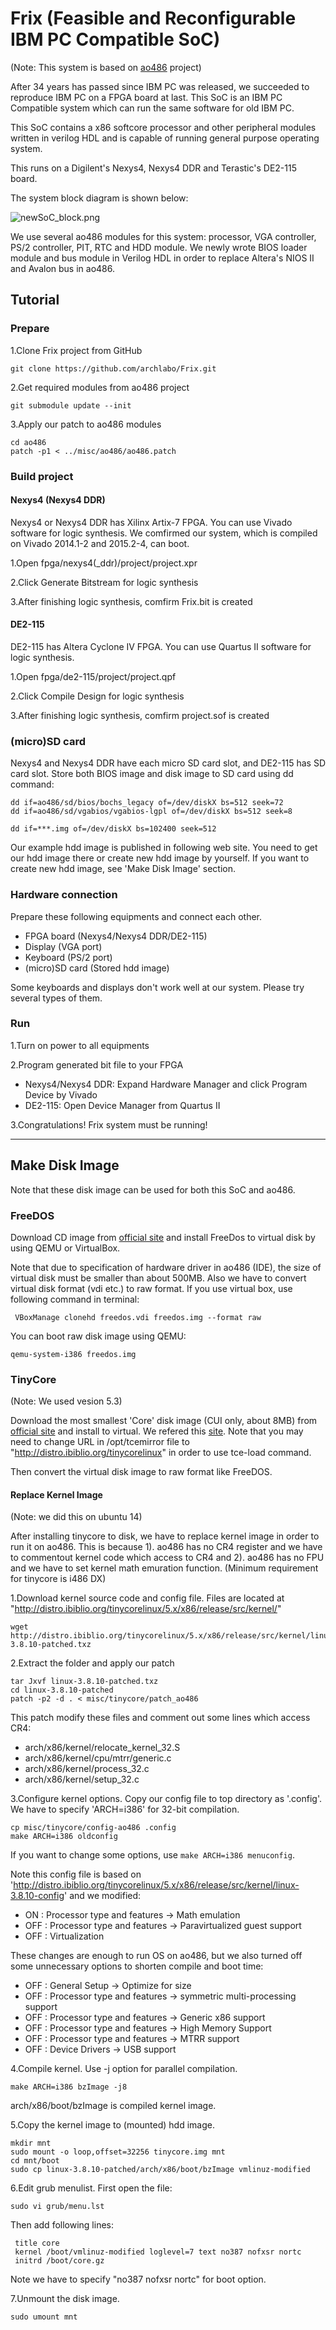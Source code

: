 # Frix (Feasible and Reconfigurable IBM PC Compatible SoC)
(Note: This system is based on [ao486](https://github.com/alfikpl/ao486) project)

After 34 years has passed since IBM PC was released,
we succeeded to reproduce IBM PC on a FPGA board at last.
This SoC is an IBM PC Compatible system which can run the same software for old IBM PC.

This SoC contains a x86 softcore processor and other peripheral modules written in verilog HDL
and is capable of running general purpose operating system.

This runs on a Digilent's Nexys4, Nexys4 DDR and Terastic's DE2-115 board.

The system block diagram is shown below:

![newSoC_block.png](https://qiita-image-store.s3.amazonaws.com/0/93335/33814d5b-e9d1-3d8b-530a-c6810c7807bc.png "newSoC_block.png")

We use several ao486 modules for this system:
processor, VGA controller, PS/2 controller, PIT, RTC and HDD module. 
We newly wrote BIOS loader module and bus module in Verilog HDL in order to replace Altera's NIOS II and Avalon bus in ao486.


## Tutorial

### Prepare
1.Clone Frix project from GitHub

```
git clone https://github.com/archlabo/Frix.git
```

2.Get required modules from ao486 project

```
git submodule update --init
```

3.Apply our patch to ao486 modules 

```
cd ao486
patch -p1 < ../misc/ao486/ao486.patch
```


### Build project


#### Nexys4 (Nexys4 DDR)
Nexys4 or Nexys4 DDR has Xilinx Artix-7 FPGA.
You can use Vivado software for logic synthesis.
We comfirmed our system, which is compiled on Vivado 2014.1-2 and 2015.2-4, can boot.

1.Open fpga/nexys4(_ddr)/project/project.xpr

2.Click Generate Bitstream for logic synthesis

3.After finishing logic synthesis, comfirm Frix.bit is created

#### DE2-115

DE2-115 has Altera Cyclone IV FPGA.
You can use Quartus II software for logic synthesis.

1.Open fpga/de2-115/project/project.qpf

2.Click Compile Design for logic synthesis

3.After finishing logic synthesis, comfirm project.sof is created


### (micro)SD card
Nexys4 and Nexys4 DDR have each micro SD card slot, and DE2-115 has SD card slot.
Store both BIOS image and disk image to SD card using dd command:

```
dd if=ao486/sd/bios/bochs_legacy of=/dev/diskX bs=512 seek=72
dd if=ao486/sd/vgabios/vgabios-lgpl of=/dev/diskX bs=512 seek=8

dd if=***.img of=/dev/diskX bs=102400 seek=512

```

Our example hdd image is published in following web site.
You need to get our hdd image there or create new hdd image by yourself.
If you want to create new hdd image, see 'Make Disk Image' section.

### Hardware connection

Prepare these following equipments and connect each other.
- FPGA board (Nexys4/Nexys4 DDR/DE2-115)
- Display (VGA port)
- Keyboard (PS/2 port)
- (micro)SD card (Stored hdd image)

Some keyboards and displays don't work well at our system.
Please try several types of them.

### Run

1.Turn on power to all equipments

2.Program generated bit file to your FPGA 

- Nexys4/Nexys4 DDR: Expand Hardware Manager and click Program Device by Vivado 
- DE2-115: Open Device Manager from Quartus II

3.Congratulations! Frix system must be running!

<!-- We publicate 2 types of hdd images at http://*****. -->
<!-- One is FreeDOS 1.1, which has ... -->
<!-- The Other is TinyCore 5.3, which has ... -->
<!-- Try to run and enjoy these applications. -->

---

## Make Disk Image
Note that these disk image can be used for both this SoC and ao486.

### FreeDOS
Download CD image from [official site](http://www.freedos.org/) and install FreeDos to virtual disk by using QEMU or VirtualBox.

Note that due to specification of hardware driver in ao486 (IDE), the size of virtual disk must be smaller than about 500MB. Also we have to convert virtual disk format (vdi etc.) to raw format. If you use virtual box, use following command in terminal:

```
 VBoxManage clonehd freedos.vdi freedos.img --format raw
```

You can boot raw disk image using QEMU:

```
qemu-system-i386 freedos.img
```

### TinyCore
(Note: We used vesion 5.3)

Download the most smallest 'Core' disk image (CUI only, about 8MB) from [official site](http://distro.ibiblio.org/tinycorelinux/downloads.html) and install to virtual. We refered this [site](http://firewallengineer.wordpress.com/2013/07/30/first-attempt-to-install-tiny-core-linux-to-hard-disk/). Note that you may need to change URL in /opt/tcemirror file to "http://distro.ibiblio.org/tinycorelinux" in order to use tce-load command.

Then convert the virtual disk image to raw format like FreeDOS.

#### Replace Kernel Image
(Note: we did this on ubuntu 14)

After installing tinycore to disk, we have to replace kernel image in order to run it on ao486. This is because 1). ao486 has no CR4 register and we have to commentout kernel code which access to CR4 and 2). ao486 has no FPU and we have to set kernel math emuration function.
(Minimum requirement for tinycore is i486 DX)

1.Download kernel source code and config file.
Files are located at "http://distro.ibiblio.org/tinycorelinux/5.x/x86/release/src/kernel/"

```
wget http://distro.ibiblio.org/tinycorelinux/5.x/x86/release/src/kernel/linux-3.8.10-patched.txz
```

2.Extract the folder and apply our patch

```
tar Jxvf linux-3.8.10-patched.txz
cd linux-3.8.10-patched
patch -p2 -d . < misc/tinycore/patch_ao486
```

This patch modify these files and comment out some lines which access CR4:
- arch/x86/kernel/relocate_kernel_32.S
- arch/x86/kernel/cpu/mtrr/generic.c
- arch/x86/kernel/process_32.c
- arch/x86/kernel/setup_32.c

3.Configure kernel options.
Copy our config file to top directory as '.config'.
We have to specify 'ARCH=i386' for 32-bit compilation.

```
cp misc/tinycore/config-ao486 .config
make ARCH=i386 oldconfig
```
If you want to change some options, use ```make ARCH=i386 menuconfig```.

Note this config file is based on 'http://distro.ibiblio.org/tinycorelinux/5.x/x86/release/src/kernel/linux-3.8.10-config'
and we modified:

- ON : Processor type and features -> Math emulation
- OFF : Processor type and features -> Paravirtualized guest support 
- OFF : Virtualization

These changes are enough to run OS on ao486, but we also turned off some unnecessary options to shorten compile and boot time:

- OFF : General Setup -> Optimize for size
- OFF : Processor type and features -> symmetric multi-processing support
- OFF : Processor type and features -> Generic x86 support
- OFF : Processor type and features -> High Memory Support
- OFF : Processor type and features -> MTRR support
- OFF : Device Drivers -> USB support


4.Compile kernel. Use -j option for parallel compilation.

```
make ARCH=i386 bzImage -j8
```
arch/x86/boot/bzImage is compiled kernel image.

5.Copy the kernel image to (mounted) hdd image.

```
mkdir mnt
sudo mount -o loop,offset=32256 tinycore.img mnt
cd mnt/boot
sudo cp linux-3.8.10-patched/arch/x86/boot/bzImage vmlinuz-modified
```

6.Edit grub menulist. First open the file:

```
sudo vi grub/menu.lst
```
Then add following lines:

```
 title core
 kernel /boot/vmlinuz-modified loglevel=7 text no387 nofxsr nortc
 initrd /boot/core.gz
```

Note we have to specify "no387 nofxsr nortc" for boot option.

7.Unmount the disk image.

```
sudo umount mnt
```
